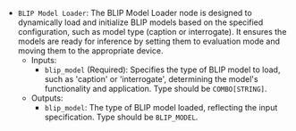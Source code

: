 - `BLIP Model Loader`: The BLIP Model Loader node is designed to dynamically load and initialize BLIP models based on the specified configuration, such as model type (caption or interrogate). It ensures the models are ready for inference by setting them to evaluation mode and moving them to the appropriate device.
    - Inputs:
        - `blip_model` (Required): Specifies the type of BLIP model to load, such as 'caption' or 'interrogate', determining the model's functionality and application. Type should be `COMBO[STRING]`.
    - Outputs:
        - `blip_model`: The type of BLIP model loaded, reflecting the input specification. Type should be `BLIP_MODEL`.
